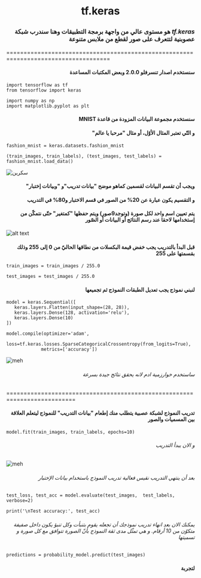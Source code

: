 # <p align="center">tf.keras</p>

### <div dir="rtl">*tf.keras* هو مستوى عالي من واجهة برمجة التطبيقات وهنا سندرب شبكة عصوبنية لتتعرف على صور لقطع من ملابس متنوعة</div>

====================================================================================

#### <div dir="rtl">سنستخدم اصدار تنسرفلو 2.0.0 وبعض المكتبات المساعدة</div> 
``` 
import tensorflow as tf
from tensorflow import keras

import numpy as np
import matplotlib.pyplot as plt
 ```

#### <div dir="rtl">سنستخدم مجموعة البيانات المزودة من قاعدة MNIST</div>
#### <div dir="rtl">و التّي تعتبر المثال الأوّل، أو مثال "مرحبا يا عالم"</div> 
 
``` 
fashion_mnist = keras.datasets.fashion_mnist

(train_images, train_labels), (test_images, test_labels) = fashion_mnist.load_data()

 ```

 ![سكرين](https://raw.githubusercontent.com/shaimadotcom/TensorFlow/master/screenshots/Screenshot%20(26).png?token=AP3ATLBRYMOK2DHIH6PXXSS7DWGJ6)
  
 #### <div dir="rtl"> ويجب أن تقسم البيانات لقسمين كماهو موضح "بيانات تدريب"و "وبيانات إختبار"</div>
  #### <div dir="rtl">و التقسيم يكون عبارة عن 20% من الصور في قسم الاختبار و80% في التدريب</div> 
 
 #### <div dir="rtl">يتم تعيين اسم واحد لكل صورة (وتوجد9صور) ويتم حفظها "كمتغير" حتّى نتمكّن من إستخدامها لاحقا عند رسم النتائج أو البيانات أو الصّور</div>
 
 ![alt text](https://www.tensorflow.org/tutorials/keras/classification_files/output_oZTImqg_CaW1_0.png?hl=ar)
 #### <div dir="rtl">قبل البدأ بالتدريب يجب خفض قيمة البكسلات من نطاقها الحاليّ من 0 إلى 255 وذلك بقسمتها على 255</div>
 ``` 
train_images = train_images / 255.0

test_images = test_images / 255.0

 ```
 
  #### <div dir="rtl">لنبني نموذج يجب تعديل الطبقات النموذج ثم تجميعها</div>
 ``` 
model = keras.Sequential([
    keras.layers.Flatten(input_shape=(28, 28)),
    keras.layers.Dense(128, activation='relu'),
    keras.layers.Dense(10)
])

model.compile(optimizer='adam',
              loss=tf.keras.losses.SparseCategoricalCrossentropy(from_logits=True),
              metrics=['accuracy'])

 ```
 ![meh](https://raw.githubusercontent.com/shaimadotcom/TensorFlow/master/screenshots/Screenshot%20(27).png?token=AP3ATLDOMRYRD5C5UARX2CK7DWKWG)
  ###### <div dir="rtl">ساستخدم خوارزمية ادم لانه يحقق نتائج جيدة بسرعة</div>
  ==========================================================================
   
  #### <div dir="rtl">تدريب النموذج لشبكة عصبية يتطلب منك إطعام "بيانات التدريب"  للنموذج ليتعلم العلاقة بين المسميات والصور</div>
  ```model.fit(train_images, train_labels, epochs=10)```
  
   ###### <div dir="rtl">و الان يبدأ التدريب</div>
  
![meh](https://raw.githubusercontent.com/shaimadotcom/TensorFlow/master/screenshots/Screenshot%20(4).png?token=AP3ATLFOWS3ZC7JOBDI5VW27DWATO)

   ###### <div dir="rtl">بعد أن ينتهي التدريب نقيس فعالية تدريب النموذج باستخدام بيانات الإختبار </div>
   ```test_loss, test_acc = model.evaluate(test_images,  test_labels, verbose=2)```

```print('\nTest accuracy:', test_acc) ```


  ###### <div dir="rtl">يمكنك الان بعد انهاء تدريب نموذجك أن تجعله يقوم بتنبأت وكل تنبؤ  يكون داخل صفيفة متكوّن من 10 أرقام. و هي تمثّل مدى ثقة النموذج بأنّ الصورة تتوافق مع كل صورة و تسميتها</div>
```predictions = probability_model.predict(test_images)```

 #### <div dir="rtl">لتجربة </div>
